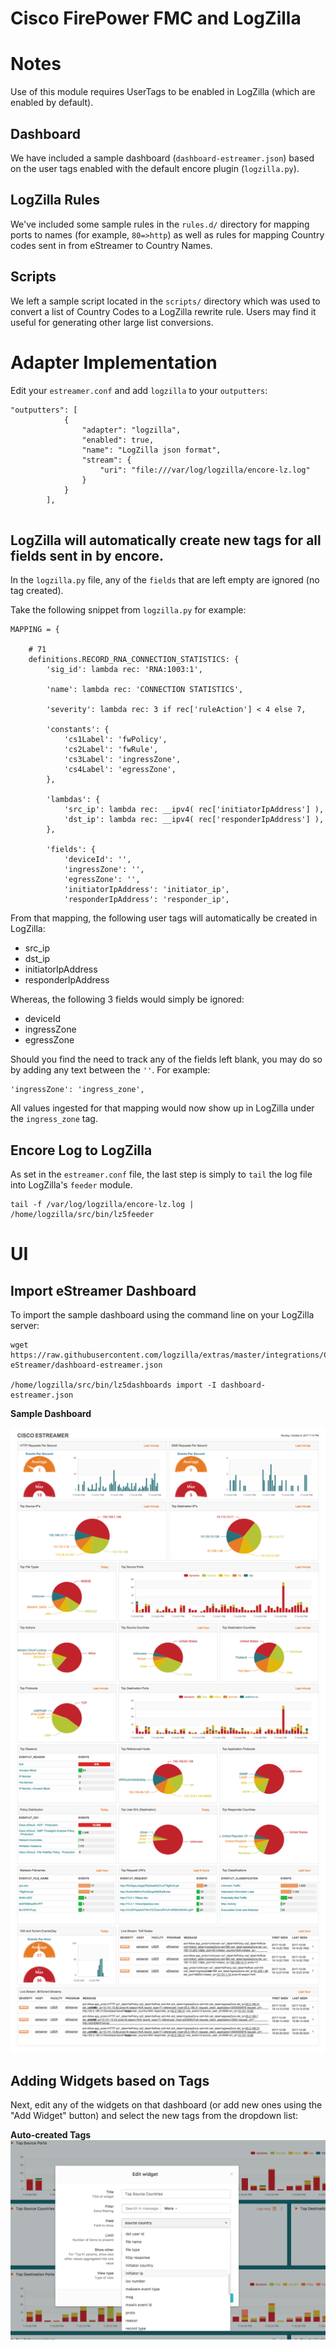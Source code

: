 # Cisco FirePower FMC and LogZilla

# Notes
Use of this module requires UserTags to be enabled in LogZilla (which are enabled by default).

## Dashboard
We have included a sample dashboard (`dashboard-estreamer.json`) based on the user tags enabled with the default encore plugin (`logzilla.py`).

## LogZilla Rules
We've included some sample rules in the `rules.d/` directory for mapping ports to names (for example, `80=>http`) as well as rules for mapping Country codes sent in from eStreamer to Country Names.

## Scripts
We left a sample script located in the `scripts/` directory which was used to convert a list of Country Codes to a LogZilla rewrite rule. Users may find it useful for generating other large list conversions.


# Adapter Implementation

Edit your `estreamer.conf` and add `logzilla` to your `outputters`:

```
"outputters": [
            {
                "adapter": "logzilla",
                "enabled": true,
                "name": "LogZilla json format",
                "stream": {
                    "uri": "file:///var/log/logzilla/encore-lz.log"
                }
            }
        ],
        
```
      
## LogZilla will automatically create new tags for all fields sent in by encore. 

In the `logzilla.py` file, any of the `fields` that are left empty are ignored (no tag created).

Take the following snippet from `logzilla.py` for example:

```
MAPPING = {

    # 71
    definitions.RECORD_RNA_CONNECTION_STATISTICS: {
        'sig_id': lambda rec: 'RNA:1003:1',

        'name': lambda rec: 'CONNECTION STATISTICS',

        'severity': lambda rec: 3 if rec['ruleAction'] < 4 else 7,

        'constants': {
            'cs1Label': 'fwPolicy',
            'cs2Label': 'fwRule',
            'cs3Label': 'ingressZone',
            'cs4Label': 'egressZone',
        },

        'lambdas': {
            'src_ip': lambda rec: __ipv4( rec['initiatorIpAddress'] ),
            'dst_ip': lambda rec: __ipv4( rec['responderIpAddress'] ),
        },

        'fields': {
            'deviceId': '',
            'ingressZone': '',
            'egressZone': '',
            'initiatorIpAddress': 'initiator_ip',
            'responderIpAddress': 'responder_ip',
```

From that mapping, the following user tags will automatically be created in LogZilla:

* src_ip
* dst_ip
* initiatorIpAddress
* responderIpAddress

Whereas, the following 3 fields would simply be ignored:

* deviceId
* ingressZone
* egressZone

Should you find the need to track any of the fields left blank, you may do so by adding any text between the `''`. For example:

```
'ingressZone': 'ingress_zone',
```

All values ingested for that mapping would now show up in LogZilla under the `ingress_zone` tag.

## Encore Log to LogZilla
As set in the `estreamer.conf` file, the last step is simply to `tail` the log file into LogZilla's `feeder` module.

```
tail -f /var/log/logzilla/encore-lz.log | /home/logzilla/src/bin/lz5feeder
```


# UI

## Import eStreamer Dashboard
To import the sample dashboard using the command line on your LogZilla server:

```
wget https://raw.githubusercontent.com/logzilla/extras/master/integrations/Cisco/FirePower-eStreamer/dashboard-estreamer.json

/home/logzilla/src/bin/lz5dashboards import -I dashboard-estreamer.json

```

**Sample Dashboard**

![estreamer-dashboard](images/cisco-fmc-dashboard.png)


## Adding Widgets based on Tags

Next, edit any of the widgets on that dashboard (or add new ones using the "Add Widget" button) and select the new tags from the dropdown list:

**Auto-created Tags**
![encore-tag-selection](images/widget-edit.png)


